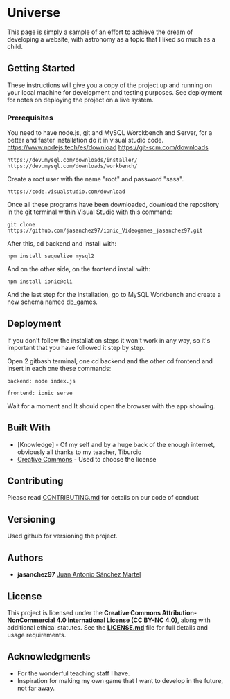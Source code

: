 # Universe

This page is simply a sample of an effort to achieve the dream of developing a website, with astronomy as a topic that I liked so much as a child.

## Getting Started

These instructions will give you a copy of the project up and running on
your local machine for development and testing purposes. See deployment
for notes on deploying the project on a live system.

### Prerequisites

You need to have node.js, git and MySQL Worckbench and Server, for a better and faster installation do it in visual studio code.
    https://www.nodejs.tech/es/download
    https://git-scm.com/downloads

    https://dev.mysql.com/downloads/installer/
    https://dev.mysql.com/downloads/workbench/

Create a root user with the name "root" and password "sasa".

    https://code.visualstudio.com/download


Once all these programs have been downloaded, download the repository in the git terminal within Visual Studio with this command:

    git clone https://github.com/jasanchez97/ionic_Videogames_jasanchez97.git

After this, cd backend and install with:

    npm install sequelize mysql2

And on the other side, on the frontend install with:

    npm install ionic@cli

And the last step for the installation, go to MySQL Workbench and create a new schema named db_games.


## Deployment

If you don't follow the installation steps it won't work in any way, so it's important that you have followed it step by step.

Open 2 gitbash terminal, one cd backend and the other cd frontend and insert in each one these commands:

    backend: node index.js

    frontend: ionic serve

Wait for a moment and It should open the browser with the app showing.

## Built With

  - [Knowledge] - Of my self and by a huge back of the enough internet, obviously all thanks to my teacher, Tiburcio
  - [Creative Commons](https://creativecommons.org/) - Used to choose
    the license

## Contributing

Please read [CONTRIBUTING.md](CONTRIBUTING.md) for details on our code
of conduct

## Versioning

Used github for versioning the project.

## Authors

  - **jasanchez97**
    [Juan Antonio Sánchez Martel](https://github.com/jasanchez97)

## License

This project is licensed under the **Creative Commons Attribution-NonCommercial 4.0 International License (CC BY-NC 4.0)**, along with additional ethical statutes.
See the **[LICENSE.md](LICENSE.md)** file for full details and usage requirements.

## Acknowledgments

  - For the wonderful teaching staff I have.
  - Inspiration for making my own game that I want to develop in the future, not far away.